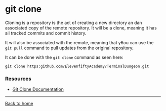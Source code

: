 # git clone

Cloning is a repository is the act of creating a new directory an dan associated copy of the remote repository. It will be a clone, meaning it has all tracked commits and commit history.

It will also be associated with the remote, meaning that y6ou can use the `git pull` command to pull updates from the original repository.

It can be done with the `git clone` command as seen here:

```
git clone https:github.com/ElevenfiftyAcademy/TerminalDungeon.git
```

### Resources

- [Git Clone Documentation](https://git-scm.com/docs/git-clone)

---

[Back to home](../README.md)